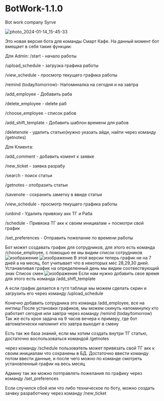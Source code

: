 # BotWork-1.1.0
 Bot work company Syrve



![photo_2024-01-14_15-45-33](https://github.com/WoLand-Q/BotWork-1.1.0/assets/72334898/541296b5-8d27-4c12-a002-e315857b2ad7)


Это новая версия бота для команды Смарт Кафе. На данный момент бот вмещает в себя такие функции:

Для Admin:
/start - начало работы

/upload_schedule - загрузка графика работы

/view_schedule - просмотр текущего графика работы

/remind (today/tomorrow)- Напоминалка на сегодня и на завтра

/add_employee - Добавить раба

/delete_employee - delete раб

/choose_employee - список рабов

/add_shift_template - Добавить шаблон времени для рабов

/deletenote - удалить статью(нужно указать айди, найти через команду /getnotes)

Для Клиента: 

/add_comment - добавить комент к заявке

/new_ticket - заявка разрабу

/search - поиск статьи

/getnotes - отобразить статьи

/savenote - сохранить заметку в ввиде статьи

/view_schedule - просмотр текущего графика работы

/unbind - Удалить привязку акк ТГ и Раба

/schedule - Привязка ТГ акк к своим инициалам + посмотри свой график

/set_preferences - Отправить пожелание по времени работы


Бот может создавать график для сотрудников, для этого есть команда /choose_employee, с помощью ее мы видим список сотрудников
![изображение](https://github.com/WoLand-Q/BotWork-1.1.0/assets/72334898/71562612-f480-4813-ad60-7592a2589a6a)
![изображение](https://github.com/WoLand-Q/BotWork-1.1.0/assets/72334898/a3b4d551-1b6f-4947-b29c-10773327c3e4)
В этой версии теперь график не на 7 дней а на месяц, бот учитывает что в некоторых мес 28,29,30 дней.
Устанавливая график на определенный день мы видим соотвествующий знак
Список смен 
![изображение](https://github.com/WoLand-Q/BotWork-1.1.0/assets/72334898/45a62efd-000c-465c-996c-0bc3dd444ecb)
Если нам нужно добавить свое время для этого есть команда /add_shift_template

А если график делается в гугл таблице мы можем сделать скрин и загрузить его через команду /upload_schedule

Конечно добавить сотрудника это команда /add_employee, все на инглиш
После установки графиков, мы можем скинуть напоминулку кто работает сегодня или завтра через команду /remind (today/tomorrow)
Так же есть крон задача на 9 часов вечера к примеру, где бот автоматически напомнит кто завтра выходит в смену

Есть так же база знаний, если мы хотим создать внутри ТГ статью, достаточно воспользоваться командой /getnotes

через команду /schedule пользователь может привязать свой ТГ акк к своим инициалам что сохранены в БД.
Достаточно ввести команду потом ввести данные, и после чего можно по команде смотреть установленный график на весь месяц

Админу так же можно потправлять пожелания по графику через команду /set_preferences


Если случился сбой или что либо техническое по боту, можно создать зачвку разработчику через команду /new_ticket







